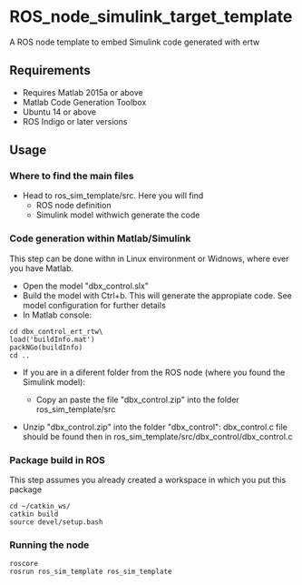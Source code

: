 # ROS_node_simulink_target_template
A ROS node template to embed Simulink code generated with ertw



## Requirements

* Requires Matlab 2015a or above
* Matlab Code Generation Toolbox
* Ubuntu 14 or above
* ROS Indigo or later versions

## Usage
### Where to find the main files
* Head to ros_sim_template/src. Here you will find
  - ROS node definition
  - Simulink model withwich generate the code

### Code generation within Matlab/Simulink
This step can be done withn in Linux environment or Widnows, where ever you have  Matlab.

* Open the model "dbx_control.slx"
* Build the model with Ctrl+b. This will generate the appropiate code. See model configuration for further details
* In Matlab console:
```
cd dbx_control_ert_rtw\
load('buildInfo.mat')
packNGo(buildInfo)
cd ..
```
* If you are in a diferent folder from the ROS node (where you found the Simulink model):
  - Copy an paste the file "dbx_control.zip" into the folder ros_sim_template/src
 
* Unzip "dbx_control.zip" into the folder "dbx_control": dbx_control.c file should be found then in ros_sim_template/src/dbx_control/dbx_control.c

### Package build in ROS
This step assumes you already created a workspace in which you put this package

```
cd ~/catkin_ws/
catkin build
source devel/setup.bash
```
### Running the node
```
roscore
rosrun ros_sim_template ros_sim_template 
```

